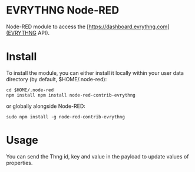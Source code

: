 EVRYTHNG Node-RED
=================

Node-RED module to access the [https://dashboard.evrythng.com](EVRYTHNG API).

# Install

To install the module, you can either install it locally within your user data directory (by default, $HOME/.node-red):

```
cd $HOME/.node-red
npm install npm install node-red-contrib-evrythng
```

or globally alongside Node-RED:

```
sudo npm install -g node-red-contrib-evrythng
```

# Usage

You can send the Thng id, key and value in the payload to update values of properties.

